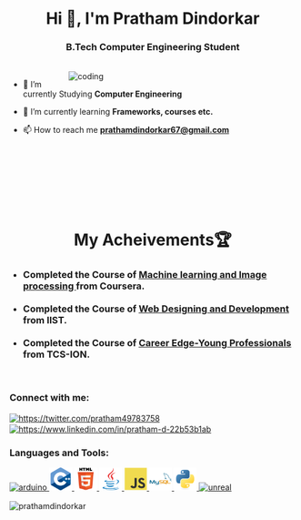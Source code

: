 <h1 align="center">Hi 👋, I'm Pratham Dindorkar</h1>
<h3 align="center">B.Tech Computer Engineering Student</h3>
<br>
<img align="right" alt="coding" width="400" src ="https://camo.githubusercontent.com/8bf6f6d78abc81fcf9c49f10649423e73ea44bc248e83aaae8759d401c829a84/68747470733a2f2f70687973696373677572756b756c2e66696c65732e776f726470726573732e636f6d2f323031392f30322f6368617261637465722d312e676966">

- 🔭 I’m currently Studying **Computer Engineering**

- 🌱 I’m currently learning **Frameworks, courses etc.**

- 📫 How to reach me **prathamdindorkar67@gmail.com**
<br><br><br><br><br><br><br><br>
<h1 align="center">My Acheivements🏆</h1>
<ul>
  <h3><li>Completed the Course of <a href="https://thingqbator.s3.ap-south-1.amazonaws.com/1632803507703_PrathamDindorkar_course_Course-Excellence-Template.pdf">Machine learning and Image processing </a> from Coursera.</li>
   <br><li>Completed the Course of <a href="">Web Designing and Development </a> from IIST.</li><br>
     <li>Completed the Course of <a href="">Career Edge-Young Professionals </a> from TCS-ION.</li></h3><br>
</ul>
<h3 align="left">Connect with me:</h3>
<p align="left">
<a href="https://twitter.com/https://twitter.com/pratham49783758" target="blank"><img align="center" src="https://raw.githubusercontent.com/rahuldkjain/github-profile-readme-generator/master/src/images/icons/Social/twitter.svg" alt="https://twitter.com/pratham49783758" height="30" width="40" /></a>
<a href="https://linkedin.com/in/https://www.linkedin.com/in/pratham-d-22b53b1ab" target="blank"><img align="center" src="https://raw.githubusercontent.com/rahuldkjain/github-profile-readme-generator/master/src/images/icons/Social/linked-in-alt.svg" alt="https://www.linkedin.com/in/pratham-d-22b53b1ab" height="30" width="40" /></a>
</p>

<h3 align="left">Languages and Tools:</h3>
<p align="left"> <a href="https://www.arduino.cc/" target="_blank" rel="noreferrer"> <img src="https://cdn.worldvectorlogo.com/logos/arduino-1.svg" alt="arduino" width="40" height="40"/> </a> <a href="https://www.w3schools.com/cpp/" target="_blank" rel="noreferrer"> <img src="https://raw.githubusercontent.com/devicons/devicon/master/icons/cplusplus/cplusplus-original.svg" alt="cplusplus" width="40" height="40"/> </a> <a href="https://www.w3.org/html/" target="_blank" rel="noreferrer"> <img src="https://raw.githubusercontent.com/devicons/devicon/master/icons/html5/html5-original-wordmark.svg" alt="html5" width="40" height="40"/> </a> <a href="https://www.java.com" target="_blank" rel="noreferrer"> <img src="https://raw.githubusercontent.com/devicons/devicon/master/icons/java/java-original.svg" alt="java" width="40" height="40"/> </a> <a href="https://developer.mozilla.org/en-US/docs/Web/JavaScript" target="_blank" rel="noreferrer"> <img src="https://raw.githubusercontent.com/devicons/devicon/master/icons/javascript/javascript-original.svg" alt="javascript" width="40" height="40"/> </a> <a href="https://www.mysql.com/" target="_blank" rel="noreferrer"> <img src="https://raw.githubusercontent.com/devicons/devicon/master/icons/mysql/mysql-original-wordmark.svg" alt="mysql" width="40" height="40"/> </a> <a href="https://www.python.org" target="_blank" rel="noreferrer"> <img src="https://raw.githubusercontent.com/devicons/devicon/master/icons/python/python-original.svg" alt="python" width="40" height="40"/> </a> <a href="https://unrealengine.com/" target="_blank" rel="noreferrer"> <img src="https://raw.githubusercontent.com/kenangundogan/fontisto/036b7eca71aab1bef8e6a0518f7329f13ed62f6b/icons/svg/brand/unreal-engine.svg" alt="unreal" width="40" height="40"/> </a> </p>

<p><img align="center" src="https://github-readme-stats.vercel.app/api/top-langs?username=prathamdindorkar&show_icons=true&locale=en&layout=compact" alt="prathamdindorkar" /></p>
